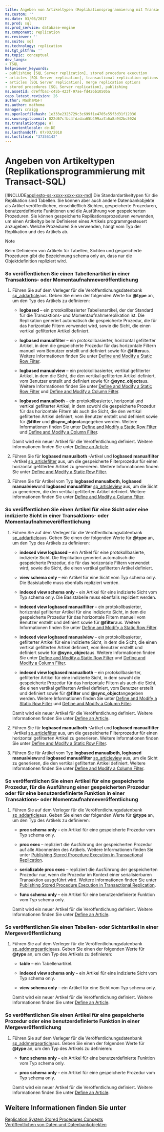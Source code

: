 ```yaml
---
title: Angeben von Artikeltypen (Replikationsprogrammierung mit Transact-SQL) | Microsoft-Dokumentation
ms.custom: ''
ms.date: 03/03/2017
ms.prod: sql
ms.prod_service: database-engine
ms.component: replication
ms.reviewer: ''
ms.suite: sql
ms.technology: replication
ms.tgt_pltfrm: ''
ms.topic: conceptual
dev_langs:
- TSQL
helpviewer_keywords:
- publishing [SQL Server replication], stored procedure execution
- articles [SQL Server replication], transactional replication options
- articles [SQL Server replication], merge replication options
- stored procedures [SQL Server replication], publishing
ms.assetid: d7effbac-c45b-423f-97ae-fd426b1050ba
caps.latest.revision: 26
author: MashaMSFT
ms.author: mathoma
manager: craigg
ms.openlocfilehash: 1e333e2323729c3c699f1e4705e55f3d31f12036
ms.sourcegitcommit: 022d67cfbc4fdadaa65b499aa7a6a8a942bc502d
ms.translationtype: HT
ms.contentlocale: de-DE
ms.lasthandoff: 07/03/2018
ms.locfileid: "37356142"
---
```

# <a name="specify-article-types-replication-transact-sql-programming"></a>Angeben von Artikeltypen (Replikationsprogrammierung mit Transact-SQL)
[!INCLUDE[appliesto-ss-xxxx-xxxx-xxx-md](../../../includes/appliesto-ss-xxxx-xxxx-xxx-md.md)]
  Die Standardartikeltypen für die Replikation sind Tabellen. Sie können aber auch andere Datenbankobjekte als Artikel veröffentlichen, einschließlich Sichten, gespeicherte Prozeduren, benutzerdefinierte Funktionen und die Ausführung von gespeicherten Prozeduren. Sie können gespeicherte Replikationsprozeduren verwenden, um einen Artikeltyp beim Definieren eines Artikels programmgesteuert anzugeben. Welche Prozeduren Sie verwenden, hängt vom Typ der Replikation und des Artikels ab.  
  
> [!NOTE]  
>  Beim Definieren von Artikeln für Tabellen, Sichten und gespeicherte Prozeduren gibt die Bezeichnung schema only an, dass nur die Objektdefinition repliziert wird.  
  
### <a name="to-publish-a-table-article-in-a-transactional-or-snapshot-publication"></a>So veröffentlichen Sie einen Tabellenartikel in einer Transaktions- oder Momentaufnahmeveröffentlichung  
  
1.  Führen Sie auf dem Verleger für die Veröffentlichungsdatenbank [sp_addarticle](../../../relational-databases/system-stored-procedures/sp-addarticle-transact-sql.md)aus. Geben Sie einen der folgenden Werte für **@type** an, um den Typ des Artikels zu definieren:  
  
    -   **logbased** &ndash; ein protokollbasierter Tabellenartikel, der der Standard für die Transaktions- und Momentaufnahmereplikation ist. Die Replikation generiert automatisch die gespeicherte Prozedur, die für das horizontale Filtern verwendet wird, sowie die Sicht, die einen vertikal gefilterten Artikel definiert.  
  
    -   **logbased manualfilter** &ndash; ein protokollbasierter, horizontal gefilterter Artikel, in dem die gespeicherte Prozedur für das horizontale Filtern manuell vom Benutzer erstellt und definiert sowie für **@filter**aus. Weitere Informationen finden Sie unter [Define and Modify a Static Row Filter](../../../relational-databases/replication/publish/define-and-modify-a-static-row-filter.md).  
  
    -   **logbased manualview** &ndash; ein protokollbasierter, vertikal gefilterter Artikel, in dem die Sicht, die den vertikal gefilterten Artikel definiert, vom Benutzer erstellt und definiert sowie für **@sync_object**aus. Weitere Informationen finden Sie unter [Define and Modify a Static Row Filter](../../../relational-databases/replication/publish/define-and-modify-a-static-row-filter.md) und [Define and Modify a Column Filter](../../../relational-databases/replication/publish/define-and-modify-a-column-filter.md).  
  
    -   **logbased manualboth** &ndash; ein protokollbasierter, horizontal und vertikal gefilterter Artikel, in dem sowohl die gespeicherte Prozedur für das horizontale Filtern als auch die Sicht, die den vertikal gefilterten Artikel definiert, vom Benutzer erstellt und definiert sowie für **@filter** und **@sync_object**angegeben werden. Weitere Informationen finden Sie unter [Define and Modify a Static Row Filter](../../../relational-databases/replication/publish/define-and-modify-a-static-row-filter.md) und [Define and Modify a Column Filter](../../../relational-databases/replication/publish/define-and-modify-a-column-filter.md).  
  
     Damit wird ein neuer Artikel für die Veröffentlichung definiert. Weitere Informationen finden Sie unter [Define an Article](../../../relational-databases/replication/publish/define-an-article.md).  
  
2.  Führen Sie für **logbased manualboth** -Artikel und **logbased manualfilter** -Artikel [sp_articlefilter](../../../relational-databases/system-stored-procedures/sp-articlefilter-transact-sql.md) aus, um die gespeicherte Filterprozedur für einen horizontal gefilterten Artikel zu generieren. Weitere Informationen finden Sie unter [Define and Modify a Static Row Filter](../../../relational-databases/replication/publish/define-and-modify-a-static-row-filter.md).  
  
3.  Führen Sie für Artikel vom Typ **logbased manualboth**, **logbased manualview**und **logbased manualfilter** [sp_articleview](../../../relational-databases/system-stored-procedures/sp-articleview-transact-sql.md) aus, um die Sicht zu generieren, die den vertikal gefilterten Artikel definiert. Weitere Informationen finden Sie unter [Define and Modify a Column Filter](../../../relational-databases/replication/publish/define-and-modify-a-column-filter.md).  
  
### <a name="to-publish-a-view-or-indexed-view-article-in-a-transactional-or-snapshot-publication"></a>So veröffentlichen Sie einen Artikel für eine Sicht oder eine indizierte Sicht in einer Transaktions- oder Momentaufnahmeveröffentlichung  
  
1.  Führen Sie auf dem Verleger für die Veröffentlichungsdatenbank [sp_addarticle](../../../relational-databases/system-stored-procedures/sp-addarticle-transact-sql.md)aus. Geben Sie einen der folgenden Werte für **@type** an, um den Typ des Artikels zu definieren:  
  
    -   **indexed view logbased** &ndash; ein Artikel für eine protokollbasierte, indizierte Sicht. Die Replikation generiert automatisch die gespeicherte Prozedur, die für das horizontale Filtern verwendet wird, sowie die Sicht, die einen vertikal gefilterten Artikel definiert.  
  
    -   **view schema only** &ndash; ein Artikel für eine Sicht vom Typ schema only. Die Basistabelle muss ebenfalls repliziert werden.  
  
    -   **indexed view schema only** &ndash; ein Artikel für eine indizierte Sicht vom Typ schema only. Die Basistabelle muss ebenfalls repliziert werden.  
  
    -   **indexed view logbased manualfilter** &ndash; ein protokollbasierter, horizontal gefilterter Artikel für eine indizierte Sicht, in dem die gespeicherte Prozedur für das horizontale Filtern manuell vom Benutzer erstellt und definiert sowie für **@filter**aus. Weitere Informationen finden Sie unter [Define and Modify a Static Row Filter](../../../relational-databases/replication/publish/define-and-modify-a-static-row-filter.md).  
  
    -   **indexed view logbased manualview** &ndash; ein protokollbasierter, gefilterter Artikel für eine indizierte Sicht, in dem die Sicht, die einen vertikal gefilterten Artikel definiert, vom Benutzer erstellt und definiert sowie für **@sync_object**aus. Weitere Informationen finden Sie unter [Define and Modify a Static Row Filter](../../../relational-databases/replication/publish/define-and-modify-a-static-row-filter.md) und [Define and Modify a Column Filter](../../../relational-databases/replication/publish/define-and-modify-a-column-filter.md).  
  
    -   **indexed view logbased manualboth** &ndash; ein protokollbasierter, gefilterter Artikel für eine indizierte Sicht, in dem sowohl die gespeicherte Prozedur für das horizontale Filtern als auch die Sicht, die einen vertikal gefilterten Artikel definiert, vom Benutzer erstellt und definiert sowie für **@filter** und **@sync_object**angegeben werden. Weitere Informationen finden Sie unter [Define and Modify a Static Row Filter](../../../relational-databases/replication/publish/define-and-modify-a-static-row-filter.md) und [Define and Modify a Column Filter](../../../relational-databases/replication/publish/define-and-modify-a-column-filter.md).  
  
     Damit wird ein neuer Artikel für die Veröffentlichung definiert. Weitere Informationen finden Sie unter [Define an Article](../../../relational-databases/replication/publish/define-an-article.md).  
  
2.  Führen Sie für **logbased manualboth** -Artikel und **logbased manualfilter** -Artikel [sp_articlefilter](../../../relational-databases/system-stored-procedures/sp-articlefilter-transact-sql.md) aus, um die gespeicherte Filterprozedur für einen horizontal gefilterten Artikel zu generieren. Weitere Informationen finden Sie unter [Define and Modify a Static Row Filter](../../../relational-databases/replication/publish/define-and-modify-a-static-row-filter.md).  
  
3.  Führen Sie für Artikel vom Typ **logbased manualboth**, **logbased manualview**und **logbased manualfilter** [sp_articleview](../../../relational-databases/system-stored-procedures/sp-articleview-transact-sql.md) aus, um die Sicht zu generieren, die den vertikal gefilterten Artikel definiert. Weitere Informationen finden Sie unter [Define and Modify a Column Filter](../../../relational-databases/replication/publish/define-and-modify-a-column-filter.md).  
  
### <a name="to-publish-a-stored-procedure-stored-procedure-execution-or-user-defined-function-article-in-a-transactional-or-snapshot-publication"></a>So veröffentlichen Sie einen Artikel für eine gespeicherte Prozedur, für die Ausführung einer gespeicherten Prozedur oder für eine benutzerdefinierte Funktion in einer Transaktions- oder Momentaufnahmeveröffentlichung  
  
1.  Führen Sie auf dem Verleger für die Veröffentlichungsdatenbank [sp_addarticle](../../../relational-databases/system-stored-procedures/sp-addarticle-transact-sql.md)aus. Geben Sie einen der folgenden Werte für **@type** an, um den Typ des Artikels zu definieren:  
  
    -   **proc schema only** &ndash; ein Artikel für eine gespeicherte Prozedur vom Typ schema only.  
  
    -   **proc exec** &ndash; repliziert die Ausführung der gespeicherten Prozedur auf alle Abonnenten des Artikels. Weitere Informationen finden Sie unter [Publishing Stored Procedure Execution in Transactional Replication](../../../relational-databases/replication/transactional/publishing-stored-procedure-execution-in-transactional-replication.md).  
  
    -   **serializable proc exec** &ndash; repliziert die Ausführung der gespeicherten Prozedur nur, wenn die Prozedur im Kontext einer serialisierbaren Transaktion ausgeführt wird. Weitere Informationen finden Sie unter [Publishing Stored Procedure Execution in Transactional Replication](../../../relational-databases/replication/transactional/publishing-stored-procedure-execution-in-transactional-replication.md).  
  
    -   **func schema only** &ndash; ein Artikel für eine benutzerdefinierte Funktion vom Typ schema only.  
  
     Damit wird ein neuer Artikel für die Veröffentlichung definiert. Weitere Informationen finden Sie unter [Define an Article](../../../relational-databases/replication/publish/define-an-article.md).  
  
### <a name="to-publish-a-table-or-view-article-in-a-merge-publication"></a>So veröffentlichen Sie einen Tabellen- oder Sichtartikel in einer Mergeveröffentlichung  
  
1.  Führen Sie auf dem Verleger für die Veröffentlichungsdatenbank [sp_addmergearticle](../../../relational-databases/system-stored-procedures/sp-addmergearticle-transact-sql.md)aus. Geben Sie einen der folgenden Werte für **@type** an, um den Typ des Artikels zu definieren:  
  
    -   **table** &ndash; ein Tabellenartikel.  
  
    -   **indexed view schema only** &ndash; ein Artikel für eine indizierte Sicht vom Typ schema only.  
  
    -   **view schema only** &ndash; ein Artikel für eine Sicht vom Typ schema only.  
  
     Damit wird ein neuer Artikel für die Veröffentlichung definiert. Weitere Informationen finden Sie unter [Define an Article](../../../relational-databases/replication/publish/define-an-article.md).  
  
### <a name="to-publish-a-stored-procedure-or-user-defined-function-article-in-a-merge-publication"></a>So veröffentlichen Sie einen Artikel für eine gespeicherte Prozedur oder eine benutzerdefinierte Funktion in einer Mergeveröffentlichung  
  
1.  Führen Sie auf dem Verleger für die Veröffentlichungsdatenbank [sp_addmergearticle](../../../relational-databases/system-stored-procedures/sp-addmergearticle-transact-sql.md)aus. Geben Sie einen der folgenden Werte für **@type** an, um den Typ des Artikels zu definieren:  
  
    -   **func schema only** &ndash; ein Artikel für eine benutzerdefinierte Funktion vom Typ schema only.  
  
    -   **proc schema only** &ndash; ein Artikel für eine gespeicherte Prozedur vom Typ schema only.  
  
     Damit wird ein neuer Artikel für die Veröffentlichung definiert. Weitere Informationen finden Sie unter [Define an Article](../../../relational-databases/replication/publish/define-an-article.md).  
  
## <a name="see-also"></a>Weitere Informationen finden Sie unter  
 [Replication System Stored Procedures Concepts](../../../relational-databases/replication/concepts/replication-system-stored-procedures-concepts.md)   
 [Veröffentlichen von Daten und Datenbankobjekten](../../../relational-databases/replication/publish/publish-data-and-database-objects.md)  
  
  
